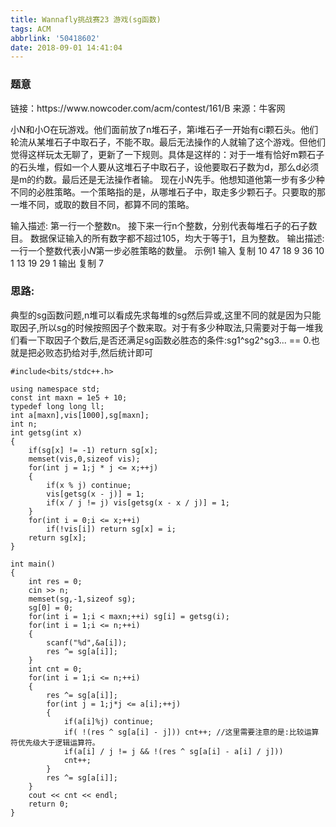 ```yaml
---
title: Wannafly挑战赛23 游戏(sg函数)
tags: ACM
abbrlink: '50418602'
date: 2018-09-01 14:41:04
---
```


<h3>题意</h3>
链接：https://www.nowcoder.com/acm/contest/161/B
来源：牛客网

小N和小O在玩游戏。他们面前放了n堆石子，第i堆石子一开始有ci颗石头。他们轮流从某堆石子中取石子，不能不取。最后无法操作的人就输了这个游戏。但他们觉得这样玩太无聊了，更新了一下规则。具体是这样的：对于一堆有恰好m颗石子的石头堆，假如一个人要从这堆石子中取石子，设他要取石子数为d，那么d必须是m的约数。最后还是无法操作者输。
现在小N先手。他想知道他第一步有多少种不同的必胜策略。一个策略指的是，从哪堆石子中，取走多少颗石子。只要取的那一堆不同，或取的数目不同，都算不同的策略。
<!--more-->
输入描述:
第一行一个整数n。
接下来一行n个整数，分别代表每堆石子的石子数目。
数据保证输入的所有数字都不超过105，均大于等于1，且为整数。
输出描述:
一行一个整数代表小$N$第一步必胜策略的数量。
示例1
输入
复制
10
47 18 9 36 10 1 13 19 29 1
输出
复制
7
<h3>思路:</h3>
典型的sg函数问题,n堆可以看成先求每堆的sg然后异或,这里不同的就是因为只能取因子,所以sg的时候按照因子个数来取。对于有多少种取法,只需要对于每一堆我们看一下取因子个数后,是否还满足sg函数必胜态的条件:sg1^sg2^sg3... == 0.也就是把必败态扔给对手,然后统计即可

```
#include<bits/stdc++.h>

using namespace std;
const int maxn = 1e5 + 10;
typedef long long ll;
int a[maxn],vis[1000],sg[maxn];
int n;
int getsg(int x)
{
    if(sg[x] != -1) return sg[x];
    memset(vis,0,sizeof vis);
    for(int j = 1;j * j <= x;++j)
    {
        if(x % j) continue;
        vis[getsg(x - j)] = 1;
        if(x / j != j) vis[getsg(x - x / j)] = 1;
    }
    for(int i = 0;i <= x;++i)
        if(!vis[i]) return sg[x] = i;
    return sg[x];
}

int main()
{
    int res = 0;
    cin >> n;
    memset(sg,-1,sizeof sg);
    sg[0] = 0;
    for(int i = 1;i < maxn;++i) sg[i] = getsg(i);
    for(int i = 1;i <= n;++i)
    {
        scanf("%d",&a[i]);
        res ^= sg[a[i]];
    }
    int cnt = 0;
    for(int i = 1;i <= n;++i)
    {
        res ^= sg[a[i]];
        for(int j = 1;j*j <= a[i];++j)
        {
            if(a[i]%j) continue;
            if( !(res ^ sg[a[i] - j])) cnt++; //这里需要注意的是:比较运算符优先级大于逻辑运算符。
            if(a[i] / j != j && !(res ^ sg[a[i] - a[i] / j]))
            cnt++;
        }
        res ^= sg[a[i]];
    }
    cout << cnt << endl;
    return 0;
}

```